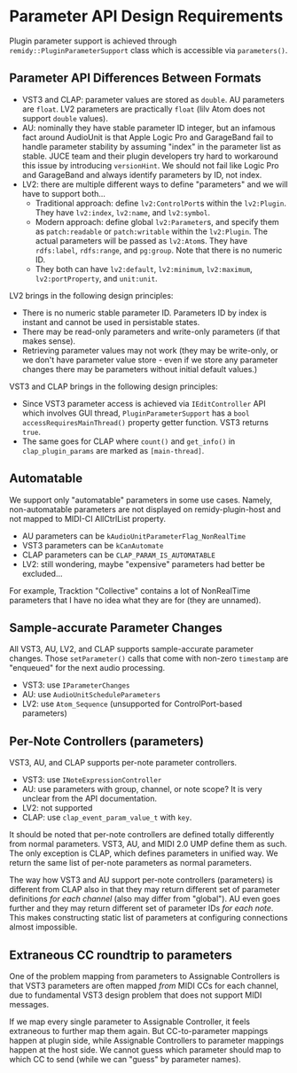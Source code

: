 # Parameter API Design Requirements

Plugin parameter support is achieved through `remidy::PluginParameterSupport` class which is accessible via `parameters()`.

## Parameter API Differences Between Formats

- VST3 and CLAP: parameter values are stored as `double`. AU parameters are `float`. LV2 parameters are practically `float` (lilv Atom does not support `double` values).
- AU: nominally they have stable parameter ID integer, but an infamous fact around AudioUnit is that Apple Logic Pro and GarageBand fail to handle parameter stability by assuming "index" in the parameter list as stable. JUCE team and their plugin developers try hard to workaround this issue by introducing `versionHint`. We should not fail like Logic Pro and GarageBand and always identify parameters by ID, not index.
- LV2: there are multiple different ways to define "parameters" and we will have to support both...
  - Traditional approach: define `lv2:ControlPort`s within the `lv2:Plugin`. They have `lv2:index`, `lv2:name`, and `lv2:symbol`.
  - Modern approach: define global `lv2:Parameter`s, and specify them as `patch:readable` or `patch:writable` within the `lv2:Plugin`. The actual parameters will be passed as `lv2:Atom`s. They have `rdfs:label`, `rdfs:range`, and `pg:group`. Note that there is no numeric ID.
  - They both can have `lv2:default`, `lv2:minimum`, `lv2:maximum`, `lv2:portProperty`, and `unit:unit`.

LV2 brings in the following design principles:

- There is no numeric stable parameter ID. Parameters ID by index is instant and cannot be used in persistable states.
- There may be read-only parameters and write-only parameters (if that makes sense).
- Retrieving parameter values may not work (they may be write-only, or we don't have parameter value store - even if we store any parameter changes there may be parameters without initial default values.)

VST3 and CLAP brings in the following design principles:

- Since VST3 parameter access is achieved via `IEditController` API which involves GUI thread, `PluginParameterSupport` has a `bool accessRequiresMainThread()` property getter function. VST3 returns `true`.
- The same goes for CLAP where `count()` and `get_info()` in `clap_plugin_params` are marked as `[main-thread]`.

## Automatable

We support only "automatable" parameters in some use cases. Namely, non-automatable parameters are not displayed on remidy-plugin-host and not mapped to MIDI-CI AllCtrlList property.

- AU parameters can be `kAudioUnitParameterFlag_NonRealTime`
- VST3 parameters can be `kCanAutomate`
- CLAP parameters can be `CLAP_PARAM_IS_AUTOMATABLE`
- LV2: still wondering, maybe "expensive" parameters had better be excluded...

For example, Tracktion "Collective" contains a lot of NonRealTime parameters that I have no idea what they are for (they are unnamed).

## Sample-accurate Parameter Changes

All VST3, AU, LV2, and CLAP supports sample-accurate parameter changes. Those `setParameter()` calls that come with non-zero `timestamp` are "enqueued" for the next audio processing.

- VST3: use `IParameterChanges`
- AU: use `AudioUnitScheduleParameters`
- LV2: use `Atom_Sequence` (unsupported for ControlPort-based parameters)

## Per-Note Controllers (parameters)

VST3, AU, and CLAP supports per-note parameter controllers.

- VST3: use `INoteExpressionController`
- AU: use parameters with group, channel, or note scope? It is very unclear from the API documentation.
- LV2: not supported
- CLAP: use `clap_event_param_value_t` with `key`.

It should be noted that per-note controllers are defined totally differently from normal parameters. VST3, AU, and MIDI 2.0 UMP define them as such. The only exception is CLAP, which defines parameters in unified way. We return the same list of per-note parameters as normal parameters.

The way how VST3 and AU support per-note controllers (parameters) is different from CLAP also in that they may return different set of parameter definitions *for each channel* (also may differ from "global").  AU even goes further and they may return different set of parameter IDs *for each note*. This makes constructing static list of parameters at configuring connections almost impossible.

## Extraneous CC roundtrip to parameters

One of the problem mapping from parameters to Assignable Controllers is that VST3 parameters are often mapped *from* MIDI CCs for each channel, due to fundamental VST3 design problem that does not support MIDI messages.

If we map every single parameter to Assignable Controller, it feels extraneous to further map them again. But CC-to-parameter mappings happen at plugin side, while Assignable Controllers to parameter mappings happen at the host side. We cannot guess which parameter should map to which CC to send (while we can "guess" by parameter names).
